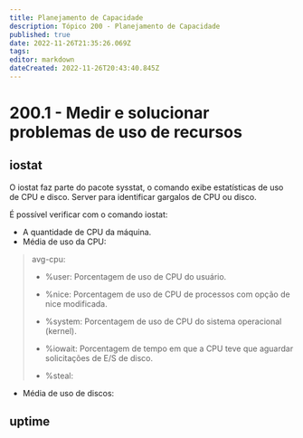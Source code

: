 ```yaml
---
title: Planejamento de Capacidade
description: Tópico 200 - Planejamento de Capacidade
published: true
date: 2022-11-26T21:35:26.069Z
tags: 
editor: markdown
dateCreated: 2022-11-26T20:43:40.845Z
---
```


# 200.1 - Medir e solucionar problemas de uso de recursos
## iostat
O iostat faz parte do pacote sysstat, o comando exibe estatísticas de uso de CPU e disco. Server para identificar gargalos de CPU ou disco.

É possível verificar com o comando iostat:
- A quantidade de CPU da máquina.
- Média de uso da CPU:
> avg-cpu: 
>
> - %user: Porcentagem de uso de CPU do usuário.
>
> - %nice: Porcentagem de uso de CPU de processos com opção de nice modificada.
>
> - %system: Porcentagem de uso de CPU do sistema operacional (kernel).
>
> - %iowait: Porcentagem de tempo em que a CPU teve que aguardar solicitações de E/S de disco.
>
> - %steal: 
- Média de uso de discos:

## uptime